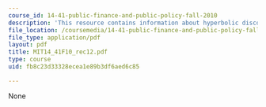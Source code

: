 ```yaml
---
course_id: 14-41-public-finance-and-public-policy-fall-2010
description: 'This resource contains information about hyperbolic discounting example. '
file_location: /coursemedia/14-41-public-finance-and-public-policy-fall-2010/fb8c23d33328ecea1e89b3df6aed6c85_MIT14_41F10_rec12.pdf
file_type: application/pdf
layout: pdf
title: MIT14_41F10_rec12.pdf
type: course
uid: fb8c23d33328ecea1e89b3df6aed6c85

---
```

None